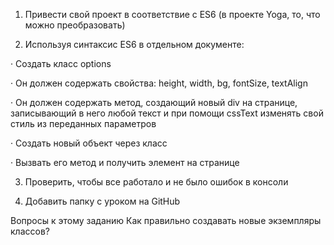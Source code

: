 1) Привести свой проект в соответствие с ES6 (в проекте Yoga, то, что можно преобразовать)

2) Используя синтаксис ES6 в отдельном документе:

·        Создать класс options

·        Он должен содержать свойства: height, width, bg, fontSize, textAlign

·        Он должен содержать метод, создающий новый div на странице, записывающий в него любой текст и при помощи cssText изменять свой стиль из переданных параметров

·        Создать новый объект через класс

·        Вызвать его метод и получить элемент на странице

3) Проверить, чтобы все работало и не было ошибок в консоли

4) Добавить папку с уроком на GitHub

Вопросы к этому заданию
Как правильно создавать новые экземпляры классов?
